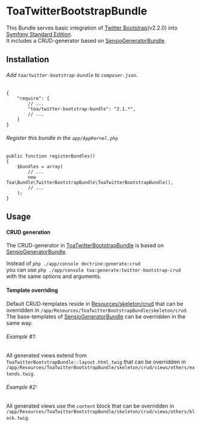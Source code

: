 # ToaTwitterBootstrapBundle

This Bundle serves basic integration of [Twitter Bootstrap](http://twitter.github.com/bootstrap)(v2.2.0) into [Symfony Standard Edition](https://github.com/symfony/symfony-standard).  
It includes a CRUD-generator based on [SensioGeneratorBundle](https://github.com/sensio/SensioGeneratorBundle).


## Installation

###### Add `toa/twitter-bootstrap-bundle` to `composer.json`.

	{
	    "require": {
	        // ...
	        "toa/twitter-bootstrap-bundle": "2.1.*",
	        // ...
	    }
	}

###### Register this bundle in the `app/AppKernel.php`

	public function registerBundles()
	{
		$bundles = array(
			// ...
			new Toa\Bundle\TwitterBootstrapBundle\ToaTwitterBootstrapBundle(),
			// ...
		);
	}


## Usage

#### CRUD generation

The CRUD-generator in [ToaTwitterBootstrapBundle](https://github.com/toaotc/ToaTwitterBootstrapBundle) is based on [SensioGeneratorBundle](https://github.com/sensio/SensioGeneratorBundle).

Instead of `php ./app/console doctrine:generate:crud`  
you can use `php ./app/console toa:generate:twitter-bootstrap-crud`  
with the same options and arguments.

#### Template overriding

Default CRUD-templates reside in [Resources/skeleton/crud]() that can be overridden in `/app/Resources/ToaTwitterBootstrapBundle/skeleton/crud`.  
The base-templates of [SensioGeneratorBundle](https://github.com/sensio/SensioGeneratorBundle) can be overridden in the same way.

###### Example #1:
All generated views extend from `ToaTwitterBootstrapBundle::layout.html.twig` that can be overridden in `/app/Resources/ToaTwitterBootstrapBundle/skeleton/crud/views/others/extends.twig`.

###### Example #2:
All generated views use the `content` block that can be overridden in `/app/Resources/ToaTwitterBootstrapBundle/skeleton/crud/views/others/block.twig`.

